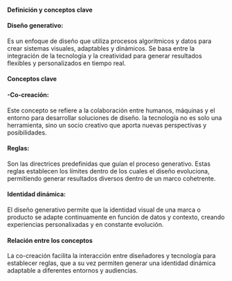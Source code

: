 #### Definición y conceptos clave  
#### Diseño generativo:  
Es un enfoque de diseño que utiliza procesos algoritmicos y datos para crear sistemas visuales, adaptables y dinámicos. Se basa entre la 
integración de la tecnología y la creatividad para generar resultados flexibles y personalizados en tiempo real.  

#### Conceptos clave

#### -Co-creación: 
Este concepto se refiere a la colaboración entre humanos, máquinas y el entorno para desarrollar soluciones de diseño. la tecnología no es
solo una herramienta, sino un socio creativo que aporta nuevas perspectivas y posibilidades.  

#### Reglas: 
Son las directrices predefinidas que guían el proceso generativo. Estas reglas establecen los límites dentro de los cuales el diseño evoluciona,
permitiendo generar resultados diversos dentro de un marco cohetrente.  

#### Identidad dinámica: 
El diseño generativo permite que la identidad visual de una marca o producto se adapte continuamente en función de datos y contexto, creando
experiencias personalixadas y en constante evolución.  

#### Relación entre los conceptos 
La co-creación facilita la interacción entre diseñadores y tecnología para establecer reglas, que a su vez permiten generar una identidad
dinámica adaptable a diferentes entornos y audiencias. 
